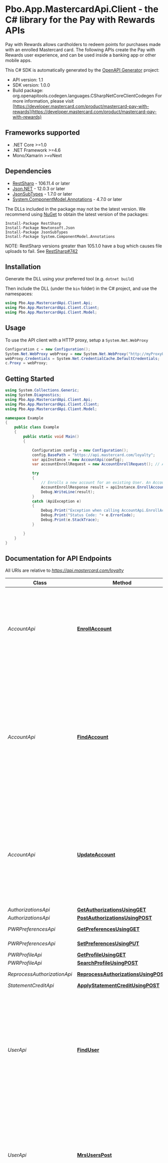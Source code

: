 # Pbo.App.MastercardApi.Client - the C# library for the Pay with Rewards APIs

Pay with Rewards allows cardholders to redeem points for purchases made with an enrolled Mastercard card. The following APIs create the Pay with Rewards user experience, and can be used inside a banking app or other mobile apps.

This C# SDK is automatically generated by the [OpenAPI Generator](https://openapi-generator.tech) project:

- API version: 1.1
- SDK version: 1.0.0
- Build package: org.openapitools.codegen.languages.CSharpNetCoreClientCodegen
    For more information, please visit [https://developer.mastercard.com/product/mastercard-pay-with-rewards](https://developer.mastercard.com/product/mastercard-pay-with-rewards)

<a name="frameworks-supported"></a>
## Frameworks supported
- .NET Core >=1.0
- .NET Framework >=4.6
- Mono/Xamarin >=vNext

<a name="dependencies"></a>
## Dependencies

- [RestSharp](https://www.nuget.org/packages/RestSharp) - 106.11.4 or later
- [Json.NET](https://www.nuget.org/packages/Newtonsoft.Json/) - 12.0.3 or later
- [JsonSubTypes](https://www.nuget.org/packages/JsonSubTypes/) - 1.7.0 or later
- [System.ComponentModel.Annotations](https://www.nuget.org/packages/System.ComponentModel.Annotations) - 4.7.0 or later

The DLLs included in the package may not be the latest version. We recommend using [NuGet](https://docs.nuget.org/consume/installing-nuget) to obtain the latest version of the packages:
```
Install-Package RestSharp
Install-Package Newtonsoft.Json
Install-Package JsonSubTypes
Install-Package System.ComponentModel.Annotations
```

NOTE: RestSharp versions greater than 105.1.0 have a bug which causes file uploads to fail. See [RestSharp#742](https://github.com/restsharp/RestSharp/issues/742)

<a name="installation"></a>
## Installation
Generate the DLL using your preferred tool (e.g. `dotnet build`)

Then include the DLL (under the `bin` folder) in the C# project, and use the namespaces:
```csharp
using Pbo.App.MastercardApi.Client.Api;
using Pbo.App.MastercardApi.Client.Client;
using Pbo.App.MastercardApi.Client.Model;
```
<a name="usage"></a>
## Usage

To use the API client with a HTTP proxy, setup a `System.Net.WebProxy`
```csharp
Configuration c = new Configuration();
System.Net.WebProxy webProxy = new System.Net.WebProxy("http://myProxyUrl:80/");
webProxy.Credentials = System.Net.CredentialCache.DefaultCredentials;
c.Proxy = webProxy;
```

<a name="getting-started"></a>
## Getting Started

```csharp
using System.Collections.Generic;
using System.Diagnostics;
using Pbo.App.MastercardApi.Client.Api;
using Pbo.App.MastercardApi.Client.Client;
using Pbo.App.MastercardApi.Client.Model;

namespace Example
{
    public class Example
    {
        public static void Main()
        {

            Configuration config = new Configuration();
            config.BasePath = "https://api.mastercard.com/loyalty";
            var apiInstance = new AccountApi(config);
            var accountEnrollRequest = new AccountEnrollRequest(); // AccountEnrollRequest | accountEnrollRequest

            try
            {
                // Enrolls a new account for an existing User. An Account is a unique card, as compared to a User which is a unique cardholder. Each User can have multiple Accounts.
                AccountEnrollResponse result = apiInstance.EnrollAccount(accountEnrollRequest);
                Debug.WriteLine(result);
            }
            catch (ApiException e)
            {
                Debug.Print("Exception when calling AccountApi.EnrollAccount: " + e.Message );
                Debug.Print("Status Code: "+ e.ErrorCode);
                Debug.Print(e.StackTrace);
            }

        }
    }
}
```

<a name="documentation-for-api-endpoints"></a>
## Documentation for API Endpoints

All URIs are relative to *https://api.mastercard.com/loyalty*

Class | Method | HTTP request | Description
------------ | ------------- | ------------- | -------------
*AccountApi* | [**EnrollAccount**](docs/AccountApi.md#enrollaccount) | **POST** /mrs/accounts | Enrolls a new account for an existing User. An Account is a unique card, as compared to a User which is a unique cardholder. Each User can have multiple Accounts.
*AccountApi* | [**FindAccount**](docs/AccountApi.md#findaccount) | **GET** /mrs/accounts/{id} | Retrieves Account details using the Account Id, including the Account standing, enrollment date, and more.<br/><br/> An Account is a unique card, as compared to a User which is a unique cardholder. Each User can have multiple Accounts.
*AccountApi* | [**UpdateAccount**](docs/AccountApi.md#updateaccount) | **PUT** /mrs/accounts | Updates the Account status for currently enrolled Accounts.<br/><br/> An Account is a unique card, as compared to a User which is a unique cardholder. Each User can have multiple Accounts.
*AuthorizationsApi* | [**GetAuthorizationsUsingGET**](docs/AuthorizationsApi.md#getauthorizationsusingget) | **GET** /authorizations | 
*AuthorizationsApi* | [**PostAuthorizationsUsingPOST**](docs/AuthorizationsApi.md#postauthorizationsusingpost) | **POST** /authorizations | 
*PWRPreferencesApi* | [**GetPreferencesUsingGET**](docs/PWRPreferencesApi.md#getpreferencesusingget) | **GET** /redeemers/{id}/preferences | 
*PWRPreferencesApi* | [**SetPreferencesUsingPUT**](docs/PWRPreferencesApi.md#setpreferencesusingput) | **PUT** /redeemers/{id}/preferences | 
*PWRProfileApi* | [**GetProfileUsingGET**](docs/PWRProfileApi.md#getprofileusingget) | **GET** /redeemers/{id} | 
*PWRProfileApi* | [**SearchProfileUsingPOST**](docs/PWRProfileApi.md#searchprofileusingpost) | **POST** /redeemers/search | 
*ReprocessAuthorizationApi* | [**ReprocessAuthorizationsUsingPOST**](docs/ReprocessAuthorizationApi.md#reprocessauthorizationsusingpost) | **POST** /authorizations/{id}/reprocess | 
*StatementCreditApi* | [**ApplyStatementCreditUsingPOST**](docs/StatementCreditApi.md#applystatementcreditusingpost) | **POST** /redemptions | 
*UserApi* | [**FindUser**](docs/UserApi.md#finduser) | **GET** /mrs/users/{id} | Retrieves a cardholder's information, including their name, address, communication preferences, and more.<br><br/> Users are unique cardholders, as compared to Accounts which are unique cards. Each User can have multiple Accounts.
*UserApi* | [**MrsUsersPost**](docs/UserApi.md#mrsuserspost) | **POST** /mrs/users | Enrolls a new cardholder and their account. <br/><br>Users are unique cardholders, as compared to Accounts which are unique cards. Each User can have multiple Accounts.
*UserApi* | [**UpdateUser**](docs/UserApi.md#updateuser) | **PUT** /mrs/users | Updates personal information for currently enrolled cardholders, including their name, contact information, security question, and more.<br/><br/> <bold>NOTE&#58;</bold> When calling the endpoint, please ensure that all the attributes are provided with values in the payload even if only a few attributes need to be updated.


<a name="documentation-for-models"></a>
## Documentation for Models

 - [Model.Account](docs/Account.md)
 - [Model.AccountBase](docs/AccountBase.md)
 - [Model.AccountEnrollRequest](docs/AccountEnrollRequest.md)
 - [Model.AccountEnrollResponse](docs/AccountEnrollResponse.md)
 - [Model.AccountInfo](docs/AccountInfo.md)
 - [Model.AccountSearchResponse](docs/AccountSearchResponse.md)
 - [Model.AccountUpdateRequest](docs/AccountUpdateRequest.md)
 - [Model.Attribute](docs/Attribute.md)
 - [Model.Authorization](docs/Authorization.md)
 - [Model.AuthorizationPostResponse](docs/AuthorizationPostResponse.md)
 - [Model.AuthorizationRequest](docs/AuthorizationRequest.md)
 - [Model.CompositeConversionFactors](docs/CompositeConversionFactors.md)
 - [Model.CompositeOverrideCategoryDetails](docs/CompositeOverrideCategoryDetails.md)
 - [Model.ConversionFactor](docs/ConversionFactor.md)
 - [Model.ConversionRuleTier](docs/ConversionRuleTier.md)
 - [Model.Error](docs/Error.md)
 - [Model.ErrorErrors](docs/ErrorErrors.md)
 - [Model.ErrorErrorsError](docs/ErrorErrorsError.md)
 - [Model.ErrorsResponse](docs/ErrorsResponse.md)
 - [Model.HouseholdInfo](docs/HouseholdInfo.md)
 - [Model.OverrideCategoryDetails](docs/OverrideCategoryDetails.md)
 - [Model.PCLOUser](docs/PCLOUser.md)
 - [Model.Preferences](docs/Preferences.md)
 - [Model.RedeemerProfile](docs/RedeemerProfile.md)
 - [Model.RedemptionRequest](docs/RedemptionRequest.md)
 - [Model.RedemptionResponse](docs/RedemptionResponse.md)
 - [Model.ReprocessRequest](docs/ReprocessRequest.md)
 - [Model.ReprocessResponse](docs/ReprocessResponse.md)
 - [Model.SearchProfileRequest](docs/SearchProfileRequest.md)
 - [Model.SetPreferencesRequest](docs/SetPreferencesRequest.md)
 - [Model.UserAddress](docs/UserAddress.md)
 - [Model.UserEnrollRequest](docs/UserEnrollRequest.md)
 - [Model.UserEnrollResponse](docs/UserEnrollResponse.md)
 - [Model.UserSearchResponse](docs/UserSearchResponse.md)
 - [Model.UserUpdateRequest](docs/UserUpdateRequest.md)


<a name="documentation-for-authorization"></a>
## Documentation for Authorization

All endpoints do not require authorization.
